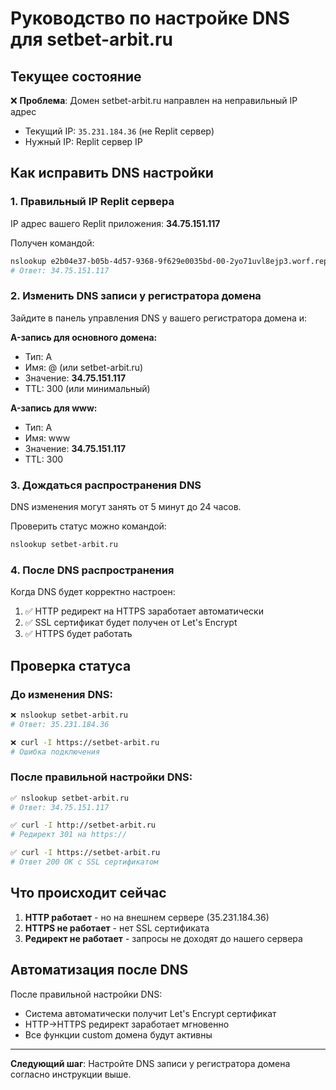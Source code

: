 # Руководство по настройке DNS для setbet-arbit.ru

## Текущее состояние

❌ **Проблема**: Домен setbet-arbit.ru направлен на неправильный IP адрес
- Текущий IP: `35.231.184.36` (не Replit сервер)
- Нужный IP: Replit сервер IP

## Как исправить DNS настройки

### 1. Правильный IP Replit сервера

IP адрес вашего Replit приложения: **34.75.151.117**

Получен командой:
```bash
nslookup e2b04e37-b05b-4d57-9368-9f629e0035bd-00-2yo71uvl8ejp3.worf.replit.dev
# Ответ: 34.75.151.117
```

### 2. Изменить DNS записи у регистратора домена

Зайдите в панель управления DNS у вашего регистратора домена и:

**A-запись для основного домена:**
- Тип: A
- Имя: @ (или setbet-arbit.ru)
- Значение: **34.75.151.117**
- TTL: 300 (или минимальный)

**A-запись для www:**
- Тип: A  
- Имя: www
- Значение: **34.75.151.117**
- TTL: 300

### 3. Дождаться распространения DNS

DNS изменения могут занять от 5 минут до 24 часов.

Проверить статус можно командой:
```bash
nslookup setbet-arbit.ru
```

### 4. После DNS распространения

Когда DNS будет корректно настроен:
1. ✅ HTTP редирект на HTTPS заработает автоматически
2. ✅ SSL сертификат будет получен от Let's Encrypt
3. ✅ HTTPS будет работать

## Проверка статуса

### До изменения DNS:
```bash
❌ nslookup setbet-arbit.ru
# Ответ: 35.231.184.36

❌ curl -I https://setbet-arbit.ru
# Ошибка подключения
```

### После правильной настройки DNS:
```bash
✅ nslookup setbet-arbit.ru  
# Ответ: 34.75.151.117

✅ curl -I http://setbet-arbit.ru
# Редирект 301 на https://

✅ curl -I https://setbet-arbit.ru
# Ответ 200 OK с SSL сертификатом
```

## Что происходит сейчас

1. **HTTP работает** - но на внешнем сервере (35.231.184.36)
2. **HTTPS не работает** - нет SSL сертификата
3. **Редирект не работает** - запросы не доходят до нашего сервера

## Автоматизация после DNS

После правильной настройки DNS:
- Система автоматически получит Let's Encrypt сертификат
- HTTP->HTTPS редирект заработает мгновенно
- Все функции custom домена будут активны

---

**Следующий шаг**: Настройте DNS записи у регистратора домена согласно инструкции выше.